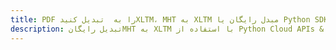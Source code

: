 ---title: PDF را به  تبدیل کنیدXLTM، MHT به XLTM مبدل رایگان یا Python SDKdescription: تبدیل رایگانMHT به XLTM با استفاده از Python Cloud APIs & SDK همچنین اسناد PDF را در Cloud ایجاد، ویرایش و رندر کنید.---